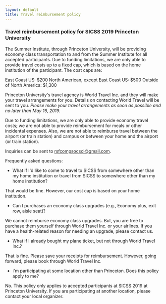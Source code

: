 ```yaml
---
layout: default
title: Travel reimbursement policy
---
```


### Travel reimbursement policy for SICSS 2019 Princeton University

The Summer Institute, through Princeton University, will be providing economy class transportation to and from the Summer Institute for all accepted participants.  Due to funding limitations, we are only able to provide travel costs up to a fixed cap, which is based on the home institution of the participant. The cost caps are:

East Coast US: $200
North American, except East Coast US: $500
Outside of North America: $1,300

Princeton University's travel agency is World Travel Inc. and they will make your travel arrangements for you.  Details on contacting World Travel will be sent to you. *Please make your travel arrangements as soon as possible and no later than May 16, 2019.*  

Due to funding limitations, we are only able to provide economy travel costs; we are not able to provide reimbursement for meals or other incidental expenses.  Also, we are not able to reimburse travel between the airport (or train station) and campus or between your home and the airport (or train station).

Inquiries can be sent to rsfcompsocsci@gmail.com.

Frequently asked questions:

- What if I'd like to come to travel to SICSS from somewhere other than my home institution or travel from SICSS to somewhere other than my home institution?  

That would be fine.  However, our cost cap is based on your home institution.

- Can I purchases an economy class upgrades (e.g., Economy plus, exit row, aisle seat)?

We cannot reimburse economy class upgrades.  But, you are free to purchase them yourself through World Travel Inc. or your airlines.  If you have a health-related reason for needing an upgrade, please contact us.

- What if I already bought my plane ticket, but not through World Travel Inc.?

That is fine.  Please save your receipts for reimbursement.  However, going forward, please book through World Travel Inc.

- I'm participating at some location other than Princeton.  Does this policy apply to me?

No.  This policy only applies to accepted participants at SICSS 2019 at Princeton University.  If you are participating at another location, please contact your local organizer.
